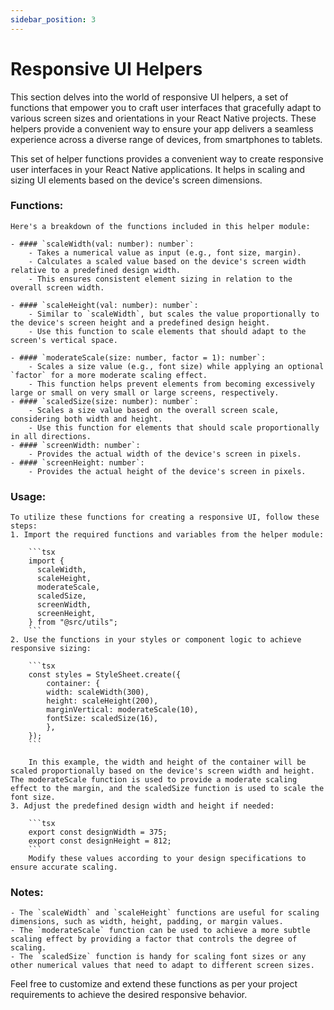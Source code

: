 ```yaml
---
sidebar_position: 3
---
```


# Responsive UI Helpers

This section delves into the world of responsive UI helpers, a set of functions that empower you to craft user interfaces that gracefully adapt to various screen sizes and orientations in your React Native projects. These helpers provide a convenient way to ensure your app delivers a seamless experience across a diverse range of devices, from smartphones to tablets.

This set of helper functions provides a convenient way to create responsive user interfaces in your React Native applications. It helps in scaling and sizing UI elements based on the device's screen dimensions.

### Functions:

    Here's a breakdown of the functions included in this helper module:

    - #### `scaleWidth(val: number): number`:
        - Takes a numerical value as input (e.g., font size, margin).
        - Calculates a scaled value based on the device's screen width relative to a predefined design width.
        - This ensures consistent element sizing in relation to the overall screen width.

    - #### `scaleHeight(val: number): number`:
        - Similar to `scaleWidth`, but scales the value proportionally to the device's screen height and a predefined design height.
        - Use this function to scale elements that should adapt to the screen's vertical space.

    - #### `moderateScale(size: number, factor = 1): number`:
        - Scales a size value (e.g., font size) while applying an optional `factor` for a more moderate scaling effect.
        - This function helps prevent elements from becoming excessively large or small on very small or large screens, respectively.
    - #### `scaledSize(size: number): number`:
        - Scales a size value based on the overall screen scale, considering both width and height.
        - Use this function for elements that should scale proportionally in all directions.
    - #### `screenWidth: number`:
        - Provides the actual width of the device's screen in pixels.
    - #### `screenHeight: number`:
        - Provides the actual height of the device's screen in pixels.

### Usage:

    To utilize these functions for creating a responsive UI, follow these steps:
    1. Import the required functions and variables from the helper module:

        ```tsx
        import {
          scaleWidth,
          scaleHeight,
          moderateScale,
          scaledSize,
          screenWidth,
          screenHeight,
        } from "@src/utils";
        ```
    2. Use the functions in your styles or component logic to achieve responsive sizing:

        ```tsx
        const styles = StyleSheet.create({
            container: {
            width: scaleWidth(300),
            height: scaleHeight(200),
            marginVertical: moderateScale(10),
            fontSize: scaledSize(16),
            },
        });
        ```

        In this example, the width and height of the container will be scaled proportionally based on the device's screen width and height. The moderateScale function is used to provide a moderate scaling effect to the margin, and the scaledSize function is used to scale the font size.
    3. Adjust the predefined design width and height if needed:

        ```tsx
        export const designWidth = 375;
        export const designHeight = 812;
        ```
        Modify these values according to your design specifications to ensure accurate scaling.

### Notes:

    - The `scaleWidth` and `scaleHeight` functions are useful for scaling dimensions, such as width, height, padding, or margin values.
    - The `moderateScale` function can be used to achieve a more subtle scaling effect by providing a factor that controls the degree of scaling.
    - The `scaledSize` function is handy for scaling font sizes or any other numerical values that need to adapt to different screen sizes.

Feel free to customize and extend these functions as per your project requirements to achieve the desired responsive behavior.
